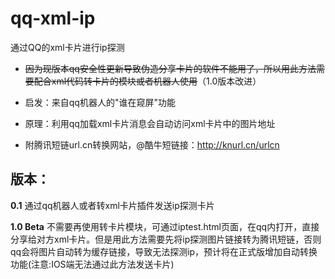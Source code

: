 <h1>qq-xml-ip</h1>
通过QQ的xml卡片进行ip探测

- ~~因为现版本qq安全性更新导致伪造分享卡片的软件不能用了，所以用此方法需要配合xml代码转卡片的模块或者机器人使用~~（1.0版本改进）

- 启发：来自qq机器人的"谁在窥屏"功能
- 原理：利用qq加载xml卡片消息会自动访问xml卡片中的图片地址

- 附腾讯短链url.cn转换网站，@酷牛短链接：http://knurl.cn/urlcn

<h2>版本：</h2>

**0.1** 通过qq机器人或者转xml卡片插件发送ip探测卡片

**1.0 Beta** 不需要再使用转卡片模块，可通过iptest.html页面，在qq内打开，直接分享给对方xml卡片。但是用此方法需要先将ip探测图片链接转为腾讯短链，否则qq会将图片自动转为缓存链接，导致无法探测ip，预计将在正式版增加自动转换功能(注意:IOS端无法通过此方法发送卡片)
